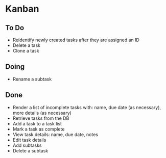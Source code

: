 # Kanban

## To Do
- Reidentify newly created tasks after they are assigned an ID
- Delete a task
- Clone a task

## Doing
- Rename a subtask

## Done
- Render a list of incomplete tasks with: name, due date (as necessary), more details (as necessary)
- Retrieve tasks from the DB
- Add a task to a task list
- Mark a task as complete
- View task details: name, due date, notes
- Edit task details
- Add subtasks
- Delete a subtask
